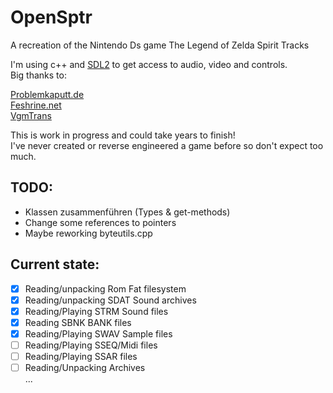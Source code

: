 # OpenSptr
A recreation of the Nintendo Ds game The Legend of Zelda Spirit Tracks <br>

I'm using c++ and [SDL2](https://github.com/libsdl-org/SDL) to get access to audio, video and controls. <br>
Big thanks to: <br>

[Problemkaputt.de](https://problemkaputt.de/gbatek.htm) <br>
[Feshrine.net](https://www.feshrine.net/hacking/doc/nds-sdat.html) <br>
[VgmTrans](https://github.com/vgmtrans/vgmtrans) <br>
    

This is work in progress and could take years to finish! <br>
I've never created or reverse engineered a game before so don't expect too much. <br>

## TODO: <br>
- Klassen zusammenführen (Types & get-methods)
- Change some references to pointers
- Maybe reworking byteutils.cpp

## Current state: <br>

- [x] Reading/unpacking Rom Fat filesystem
- [x] Reading/unpacking SDAT Sound archives
- [x] Reading/Playing   STRM Sound files
- [x] Reading           SBNK BANK files
- [x] Reading/Playing   SWAV Sample files
- [ ] Reading/Playing   SSEQ/Midi files
- [ ] Reading/Playing   SSAR files
- [ ] Reading/Unpacking Archives <br>
...
